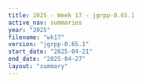 ```yaml
---
title: 2025 - Week 17 - jgrpp-0.65.1
active_nav: summaries
year: "2025"
filename: "wk17"
version: "jgrpp-0.65.1"
start_date: "2025-04-21"
end_date: "2025-04-27"
layout: "summary"
---
```


